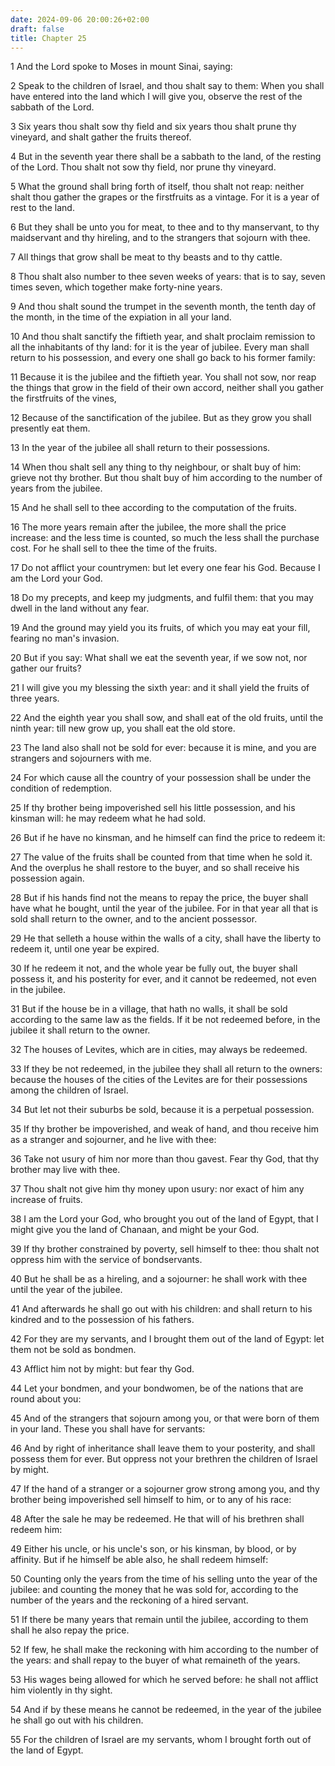 ```yaml
---
date: 2024-09-06 20:00:26+02:00
draft: false
title: Chapter 25
---
```




1 And the Lord spoke to Moses in mount Sinai, saying:

2 Speak to the children of Israel, and thou shalt say to them: When you shall have entered into the land which I will give you, observe the rest of the sabbath of the Lord.

3 Six years thou shalt sow thy field and six years thou shalt prune thy vineyard, and shalt gather the fruits thereof.

4 But in the seventh year there shall be a sabbath to the land, of the resting of the Lord. Thou shalt not sow thy field, nor prune thy vineyard.

5 What the ground shall bring forth of itself, thou shalt not reap: neither shalt thou gather the grapes or the firstfruits as a vintage. For it is a year of rest to the land.

6 But they shall be unto you for meat, to thee and to thy manservant, to thy maidservant and thy hireling, and to the strangers that sojourn with thee.

7 All things that grow shall be meat to thy beasts and to thy cattle.

8 Thou shalt also number to thee seven weeks of years: that is to say, seven times seven, which together make forty-nine years.

9 And thou shalt sound the trumpet in the seventh month, the tenth day of the month, in the time of the expiation in all your land.

10 And thou shalt sanctify the fiftieth year, and shalt proclaim remission to all the inhabitants of thy land: for it is the year of jubilee. Every man shall return to his possession, and every one shall go back to his former family:

11 Because it is the jubilee and the fiftieth year. You shall not sow, nor reap the things that grow in the field of their own accord, neither shall you gather the firstfruits of the vines,

12 Because of the sanctification of the jubilee. But as they grow you shall presently eat them.

13 In the year of the jubilee all shall return to their possessions.

14 When thou shalt sell any thing to thy neighbour, or shalt buy of him: grieve not thy brother. But thou shalt buy of him according to the number of years from the jubilee.

15 And he shall sell to thee according to the computation of the fruits.

16 The more years remain after the jubilee, the more shall the price increase: and the less time is counted, so much the less shall the purchase cost. For he shall sell to thee the time of the fruits.

17 Do not afflict your countrymen: but let every one fear his God. Because I am the Lord your God.

18 Do my precepts, and keep my judgments, and fulfil them: that you may dwell in the land without any fear.

19 And the ground may yield you its fruits, of which you may eat your fill, fearing no man's invasion.

20 But if you say: What shall we eat the seventh year, if we sow not, nor gather our fruits?

21 I will give you my blessing the sixth year: and it shall yield the fruits of three years.

22 And the eighth year you shall sow, and shall eat of the old fruits, until the ninth year: till new grow up, you shall eat the old store.

23 The land also shall not be sold for ever: because it is mine, and you are strangers and sojourners with me.

24 For which cause all the country of your possession shall be under the condition of redemption.

25 If thy brother being impoverished sell his little possession, and his kinsman will: he may redeem what he had sold.

26 But if he have no kinsman, and he himself can find the price to redeem it:

27 The value of the fruits shall be counted from that time when he sold it. And the overplus he shall restore to the buyer, and so shall receive his possession again.

28 But if his hands find not the means to repay the price, the buyer shall have what he bought, until the year of the jubilee. For in that year all that is sold shall return to the owner, and to the ancient possessor.

29 He that selleth a house within the walls of a city, shall have the liberty to redeem it, until one year be expired.

30 If he redeem it not, and the whole year be fully out, the buyer shall possess it, and his posterity for ever, and it cannot be redeemed, not even in the jubilee.

31 But if the house be in a village, that hath no walls, it shall be sold according to the same law as the fields. If it be not redeemed before, in the jubilee it shall return to the owner.

32 The houses of Levites, which are in cities, may always be redeemed.

33 If they be not redeemed, in the jubilee they shall all return to the owners: because the houses of the cities of the Levites are for their possessions among the children of Israel.

34 But let not their suburbs be sold, because it is a perpetual possession.

35 If thy brother be impoverished, and weak of hand, and thou receive him as a stranger and sojourner, and he live with thee:

36 Take not usury of him nor more than thou gavest. Fear thy God, that thy brother may live with thee.

37 Thou shalt not give him thy money upon usury: nor exact of him any increase of fruits.

38 I am the Lord your God, who brought you out of the land of Egypt, that I might give you the land of Chanaan, and might be your God.

39 If thy brother constrained by poverty, sell himself to thee: thou shalt not oppress him with the service of bondservants.

40 But he shall be as a hireling, and a sojourner: he shall work with thee until the year of the jubilee.

41 And afterwards he shall go out with his children: and shall return to his kindred and to the possession of his fathers.

42 For they are my servants, and I brought them out of the land of Egypt: let them not be sold as bondmen.

43 Afflict him not by might: but fear thy God.

44 Let your bondmen, and your bondwomen, be of the nations that are round about you:

45 And of the strangers that sojourn among you, or that were born of them in your land. These you shall have for servants:

46 And by right of inheritance shall leave them to your posterity, and shall possess them for ever. But oppress not your brethren the children of Israel by might.

47 If the hand of a stranger or a sojourner grow strong among you, and thy brother being impoverished sell himself to him, or to any of his race:

48 After the sale he may be redeemed. He that will of his brethren shall redeem him:

49 Either his uncle, or his uncle's son, or his kinsman, by blood, or by affinity. But if he himself be able also, he shall redeem himself:

50 Counting only the years from the time of his selling unto the year of the jubilee: and counting the money that he was sold for, according to the number of the years and the reckoning of a hired servant.

51 If there be many years that remain until the jubilee, according to them shall he also repay the price.

52 If few, he shall make the reckoning with him according to the number of the years: and shall repay to the buyer of what remaineth of the years.

53 His wages being allowed for which he served before: he shall not afflict him violently in thy sight.

54 And if by these means he cannot be redeemed, in the year of the jubilee he shall go out with his children.

55 For the children of Israel are my servants, whom I brought forth out of the land of Egypt.

